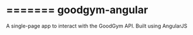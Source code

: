 =======
goodgym-angular
===============

A single-page app to interact with the GoodGym API.  Built using AngularJS
